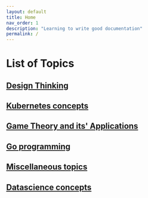 ```yaml
---
layout: default
title: Home
nav_order: 1
description: "Learning to write good documentation"
permalink: /
---
```


# List of Topics

## [Design Thinking](/docs/DesignThinking)

## [Kubernetes concepts](/docs/Kubernetes)

## [Game Theory and its' Applications](/docs/GameTheory)

## [Go programming](/docs/Go)

## [Miscellaneous topics](/docs/Miscellaneous)

## [Datascience concepts](/docs/DataScience)